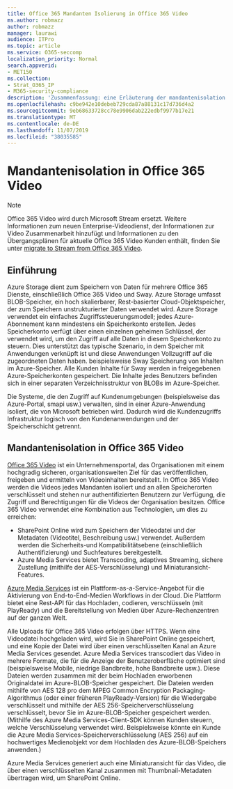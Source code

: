 ```yaml
---
title: Office 365 Mandanten Isolierung in Office 365 Video
ms.author: robmazz
author: robmazz
manager: laurawi
audience: ITPro
ms.topic: article
ms.service: O365-seccomp
localization_priority: Normal
search.appverid:
- MET150
ms.collection:
- Strat_O365_IP
- M365-security-compliance
description: 'Zusammenfassung: eine Erläuterung der mandantenisolation in Office 365 Video.'
ms.openlocfilehash: c9be942e10debeb729cda87a88131c17d736d4a2
ms.sourcegitcommit: 9eb68633728cc78e9906dab222edbf9977b17e21
ms.translationtype: MT
ms.contentlocale: de-DE
ms.lasthandoff: 11/07/2019
ms.locfileid: "38035585"
---
```

# <a name="tenant-isolation-in-office-365-video"></a>Mandantenisolation in Office 365 Video

> [!NOTE]
> Office 365 Video wird durch Microsoft Stream ersetzt. Weitere Informationen zum neuen Enterprise-Videodienst, der Informationen zur Video Zusammenarbeit hinzufügt und Informationen zu den Übergangsplänen für aktuelle Office 365 Video Kunden enthält, finden Sie unter [migrate to Stream from Office 365 Video](https://docs.microsoft.com/stream/).

## <a name="introduction"></a>Einführung

Azure Storage dient zum Speichern von Daten für mehrere Office 365 Dienste, einschließlich Office 365 Video und Sway. Azure Storage umfasst BLOB-Speicher, ein hoch skalierbarer, Rest-basierter Cloud-Objektspeicher, der zum Speichern unstrukturierter Daten verwendet wird. Azure Storage verwendet ein einfaches Zugriffssteuerungsmodell; jedes Azure-Abonnement kann mindestens ein Speicherkonto erstellen. Jedes Speicherkonto verfügt über einen einzelnen geheimen Schlüssel, der verwendet wird, um den Zugriff auf alle Daten in diesem Speicherkonto zu steuern. Dies unterstützt das typische Szenario, in dem Speicher mit Anwendungen verknüpft ist und diese Anwendungen Vollzugriff auf die zugeordneten Daten haben. beispielsweise Sway Speicherung von Inhalten im Azure-Speicher. Alle Kunden Inhalte für Sway werden in freigegebenen Azure-Speicherkonten gespeichert. Die Inhalte jedes Benutzers befinden sich in einer separaten Verzeichnisstruktur von BLOBs im Azure-Speicher.

Die Systeme, die den Zugriff auf Kundenumgebungen (beispielsweise das Azure-Portal, smapi usw.) verwalten, sind in einer Azure-Anwendung isoliert, die von Microsoft betrieben wird. Dadurch wird die Kundenzugriffs Infrastruktur logisch von den Kundenanwendungen und der Speicherschicht getrennt.

## <a name="tenant-isolation-in-office-365-video"></a>Mandantenisolation in Office 365 Video

[Office 365 Video](https://support.office.com/article/Meet-Office-365-Video-ca1cc1a9-a615-46e1-b6a3-40dbd99939a6) ist ein Unternehmensportal, das Organisationen mit einem hochgradig sicheren, organisationsweiten Ziel für das veröffentlichen, freigeben und ermitteln von Videoinhalten bereitstellt. In Office 365 Video werden die Videos jedes Mandanten isoliert und an allen Speicherorten verschlüsselt und stehen nur authentifizierten Benutzern zur Verfügung, die Zugriff und Berechtigungen für die Videos der Organisation besitzen. Office 365 Video verwendet eine Kombination aus Technologien, um dies zu erreichen:

- SharePoint Online wird zum Speichern der Videodatei und der Metadaten (Videotitel, Beschreibung usw.) verwendet. Außerdem werden die Sicherheits-und Kompatibilitätsebene (einschließlich Authentifizierung) und Suchfeatures bereitgestellt.
- Azure Media Services bietet Transcoding, adaptives Streaming, sichere Zustellung (mithilfe der AES-Verschlüsselung) und Miniaturansicht-Features.

[Azure Media Services](https://azure.microsoft.com/services/media-services/) ist ein Plattform-as-a-Service-Angebot für die Aktivierung von End-to-End-Medien Workflows in der Cloud. Die Plattform bietet eine Rest-API für das Hochladen, codieren, verschlüsseln (mit PlayReady) und die Bereitstellung von Medien über Azure-Rechenzentren auf der ganzen Welt.

Alle Uploads für Office 365 Video erfolgen über HTTPS. Wenn eine Videodatei hochgeladen wird, wird Sie in SharePoint Online gespeichert, und eine Kopie der Datei wird über einen verschlüsselten Kanal an Azure Media Services gesendet. Azure Media Services transcodiert das Video in mehrere Formate, die für die Anzeige der Benutzeroberfläche optimiert sind (beispielsweise Mobile, niedrige Bandbreite, hohe Bandbreite usw.). Diese Dateien werden zusammen mit der beim Hochladen erworbenen Originaldatei im Azure-BLOB-Speicher gespeichert. Die Dateien werden mithilfe von AES 128 pro dem MPEG Common Encryption Packaging-Algorithmus (oder einer früheren PlayReady-Version) für die Wiedergabe verschlüsselt und mithilfe der AES 256-Speicherverschlüsselung verschlüsselt, bevor Sie im Azure-BLOB-Speicher gespeichert werden. (Mithilfe des Azure Media Services-Client-SDK können Kunden steuern, welche Verschlüsselung verwendet wird. Beispielsweise könnte ein Kunde die Azure Media Services-Speicherverschlüsselung (AES 256) auf ein hochwertiges Medienobjekt vor dem Hochladen des Azure-BLOB-Speichers anwenden.)

Azure Media Services generiert auch eine Miniaturansicht für das Video, die über einen verschlüsselten Kanal zusammen mit Thumbnail-Metadaten übertragen wird, um SharePoint Online.
